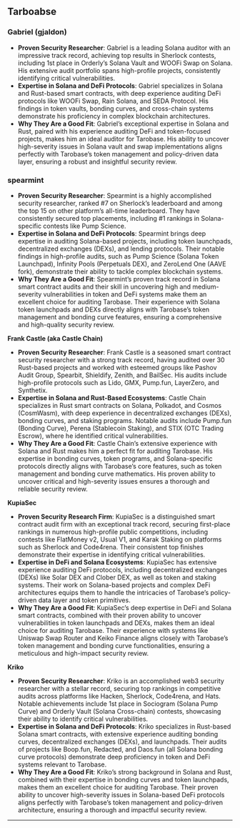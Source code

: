 ## Tarboabse


###  **Gabriel (gjaldon)**

- **Proven Security Researcher**: Gabriel is a leading Solana auditor with an impressive track record, achieving top results in Sherlock contests, including 1st place in Orderly’s Solana Vault and WOOFi Swap on Solana. His extensive audit portfolio spans high-profile projects, consistently identifying critical vulnerabilities.
- **Expertise in Solana and DeFi Protocols**: Gabriel specializes in Solana and Rust-based smart contracts, with deep experience auditing DeFi protocols like WOOFi Swap, Rain Solana, and SEDA Protocol. His findings in token vaults, bonding curves, and cross-chain systems demonstrate his proficiency in complex blockchain architectures.
- **Why They Are a Good Fit**: Gabriel’s exceptional expertise in Solana and Rust, paired with his experience auditing DeFi and token-focused projects, makes him an ideal auditor for Tarobase. His ability to uncover high-severity issues in Solana vault and swap implementations aligns perfectly with Tarobase’s token management and policy-driven data layer, ensuring a robust and insightful security review.

### **spearmint**

- **Proven Security Researcher**: Spearmint is a highly accomplished security researcher, ranked #7 on Sherlock’s leaderboard and among the top 15 on other platform’s all-time leaderboard. They have consistently secured top placements, including #1 rankings in Solana-specific contests like Pump Science.
- **Expertise in Solana and DeFi Protocols**: Spearmint brings deep expertise in auditing Solana-based projects, including token launchpads, decentralized exchanges (DEXs), and lending protocols. Their notable findings in high-profile audits, such as Pump Science (Solana Token Launchpad), Infinity Pools (Perpetuals DEX), and ZeroLend One (AAVE fork), demonstrate their ability to tackle complex blockchain systems.
- **Why They Are a Good Fit**: Spearmint’s proven track record in Solana smart contract audits and their skill in uncovering high and medium-severity vulnerabilities in token and DeFi systems make them an excellent choice for auditing Tarobase. Their experience with Solana token launchpads and DEXs directly aligns with Tarobase’s token management and bonding curve features, ensuring a comprehensive and high-quality security review.

**Frank Castle (aka Castle Chain)**

- **Proven Security Researcher**: Frank Castle is a seasoned smart contract security researcher with a strong track record, having audited over 30 Rust-based projects and worked with esteemed groups like Pashov Audit Group, Spearbit, Shieldify, Zenith, and BailSec. His audits include high-profile protocols such as Lido, GMX, Pump.fun, LayerZero, and Synthetix.
- **Expertise in Solana and Rust-Based Ecosystems**: Castle Chain specializes in Rust smart contracts on Solana, Polkadot, and Cosmos (CosmWasm), with deep experience in decentralized exchanges (DEXs), bonding curves, and staking programs. Notable audits include Pump.fun (Bonding Curve), Perena (Stablecoin Staking), and STIX (OTC Trading Escrow), where he identified critical vulnerabilities.
- **Why They Are a Good Fit**: Castle Chain’s extensive experience with Solana and Rust makes him a perfect fit for auditing Tarobase. His expertise in bonding curves, token programs, and Solana-specific protocols directly aligns with Tarobase’s core features, such as token management and bonding curve mathematics. His proven ability to uncover critical and high-severity issues ensures a thorough and reliable security review.

**KupiaSec**

- **Proven Security Research Firm**: KupiaSec is a distinguished smart contract audit firm with an exceptional track record, securing first-place rankings in numerous high-profile public competitions, including contests like FlatMoney v2, Usual V1, and Karak Staking on platforms such as Sherlock and Code4rena. Their consistent top finishes demonstrate their expertise in identifying critical vulnerabilities.
- **Expertise in DeFi and Solana Ecosystems**: KupiaSec has extensive experience auditing DeFi protocols, including decentralized exchanges (DEXs) like Solar DEX and Clober DEX, as well as token and staking systems. Their work on Solana-based projects and complex DeFi architectures equips them to handle the intricacies of Tarobase’s policy-driven data layer and token primitives.
- **Why They Are a Good Fit**: KupiaSec’s deep expertise in DeFi and Solana smart contracts, combined with their proven ability to uncover vulnerabilities in token launchpads and DEXs, makes them an ideal choice for auditing Tarobase. Their experience with systems like Uniswap Swap Router and Keiko Finance aligns closely with Tarobase’s token management and bonding curve functionalities, ensuring a meticulous and high-impact security review.


**Kriko**

- **Proven Security Researcher**: Kriko is an accomplished web3 security researcher with a stellar record, securing top rankings in competitive audits across platforms like Hacken, Sherlock, Code4rena, and Hats. Notable achievements include 1st place in Sociogram (Solana Pump Curve) and Orderly Vault (Solana Cross-chain) contests, showcasing their ability to identify critical vulnerabilities.
- **Expertise in Solana and DeFi Protocols**: Kriko specializes in Rust-based Solana smart contracts, with extensive experience auditing bonding curves, decentralized exchanges (DEXs), and launchpads. Their audits of projects like Boop.fun, Redacted, and Daos.fun (all Solana bonding curve protocols) demonstrate deep proficiency in token and DeFi systems relevant to Tarobase.
- **Why They Are a Good Fit**: Kriko’s strong background in Solana and Rust, combined with their expertise in bonding curves and token launchpads, makes them an excellent choice for auditing Tarobase. Their proven ability to uncover high-severity issues in Solana-based DeFi protocols aligns perfectly with Tarobase’s token management and policy-driven architecture, ensuring a thorough and impactful security review.




---